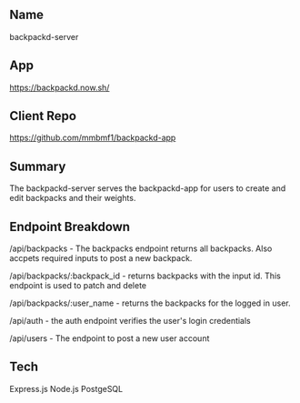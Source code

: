 ## Name

backpackd-server

## App

https://backpackd.now.sh/

## Client Repo

https://github.com/mmbmf1/backpackd-app

## Summary

The backpackd-server serves the backpackd-app for users to create and edit backpacks and their weights.

## Endpoint Breakdown

/api/backpacks - The backpacks endpoint returns all backpacks. Also accpets required inputs to post a new backpack.

/api/backpacks/:backpack_id - returns backpacks with the input id. This endpoint is used to patch and delete

/api/backpacks/:user_name - returns the backpacks for the logged in user.

/api/auth - the auth endpoint verifies the user's login credentials

/api/users - The endpoint to post a new user account

## Tech

Express.js
Node.js
PostgeSQL
